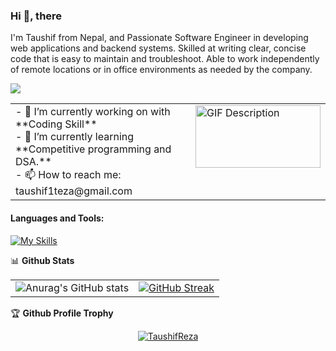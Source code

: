 ### Hi 👋, there
I'm Taushif from Nepal, and Passionate Software Engineer in developing web applications and backend systems. Skilled at writing clear, concise code that is easy to maintain and
troubleshoot. Able to work independently of remote locations or in office environments as needed by the company.

![](https://komarev.com/ghpvc/?username=TaushifReza&style=flat-square&color=brightgreen&base=2000)

<table>
  <tr>
    <td style="vertical-align: top;">
      - 🔭 I’m currently working on with **Coding Skill**<br>
      - 🌱 I’m currently learning **Competitive programming and DSA.**<br>
      - 📫 How to reach me: taushif1teza@gmail.com
    </td>
    <td style="vertical-align: top;">
      <img src="https://dl.openseauserdata.com/cache/originImage/files/527a9783c28c70962773a73db797ea4d.gif" alt="GIF Description" width="200" height="100">
    </td>
  </tr>
</table>

#### Languages and Tools:

[![My Skills](https://skillicons.dev/icons?i=cs,py,java,js,dotnet,dart,django,react,css,flutter,html,mysql,postgres,sqlite,tailwind,bootstrap,docker,git,github,postman,vscode,visualstudio,eclipse,redis)](https://skillicons.dev)

📊 <b>Github Stats</b><br/>

<table style="border: none; border-collapse: collapse;">
  <tr style="border: none;">
    <td style="border: none;">
      <img src="https://github-readme-stats.vercel.app/api?username=TaushifReza&theme=nightowl&show_icons=true" alt="Anurag's GitHub stats">
    </td>
    <td style="border: none;">
      <a href="https://git.io/streak-stats">
        <img src="https://github-readme-streak-stats.herokuapp.com?user=TaushifReza&theme=nightowl" alt="GitHub Streak">
      </a>
    </td>
  </tr>
</table>

🏆 <b>Github Profile Trophy</b><br/>

<p align="center">
  <a href="https://github.com/ryo-ma/github-profile-trophy"><img src="https://github-profile-trophy.vercel.app/?username=TaushifReza&theme=onedark&row=1&column=5" alt="TaushifReza" /></a>
</p>

